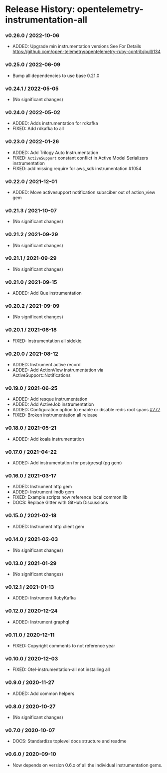 # Release History: opentelemetry-instrumentation-all

### v0.26.0 / 2022-10-06

* ADDED: Upgrade min instrumentation versions See For Details https://github.com/open-telemetry/opentelemetry-ruby-contrib/pull/134

### v0.25.0 / 2022-06-09

* Bump all dependencies to use base 0.21.0

### v0.24.1 / 2022-05-05

* (No significant changes)

### v0.24.0 / 2022-05-02

* ADDED: Adds instrumentation for rdkafka 
* FIXED: Add rdkafka to all 

### v0.23.0 / 2022-01-26

* ADDED: Add Trilogy Auto Instrumentation 
* FIXED: `ActiveSupport` constant conflict in Active Model Serializers instrumentation 
* FIXED: add missing require for aws_sdk instrumentation #1054

### v0.22.0 / 2021-12-01

* ADDED: Move activesupport notification subsciber out of action_view gem 

### v0.21.3 / 2021-10-07

* (No significant changes)

### v0.21.2 / 2021-09-29

* (No significant changes)

### v0.21.1 / 2021-09-29

* (No significant changes)

### v0.21.0 / 2021-09-15

* ADDED: Add Que instrumentation 

### v0.20.2 / 2021-09-09

* (No significant changes)

### v0.20.1 / 2021-08-18

* FIXED: Instrumentation all sidekiq 

### v0.20.0 / 2021-08-12

* ADDED: Instrument active record 
* ADDED: Add ActionView instrumentation via ActiveSupport::Notifications 

### v0.19.0 / 2021-06-25

* ADDED: Add resque instrumentation
* ADDED: Add ActiveJob instrumentation
* ADDED: Configuration option to enable or disable redis root spans [#777](https://github.com/open-telemetry/opentelemetry-ruby/pull/777)
* FIXED: Broken instrumentation all release 

### v0.18.0 / 2021-05-21

* ADDED: Add koala instrumentation

### v0.17.0 / 2021-04-22

* ADDED: Add instrumentation for postgresql (pg gem)

### v0.16.0 / 2021-03-17

* ADDED: Instrument http gem
* ADDED: Instrument lmdb gem
* FIXED: Example scripts now reference local common lib
* DOCS: Replace Gitter with GitHub Discussions

### v0.15.0 / 2021-02-18

* ADDED: Instrument http client gem

### v0.14.0 / 2021-02-03

* (No significant changes)

### v0.13.0 / 2021-01-29

* (No significant changes)

### v0.12.1 / 2021-01-13

* ADDED: Instrument RubyKafka

### v0.12.0 / 2020-12-24

* ADDED: Instrument graphql

### v0.11.0 / 2020-12-11

* FIXED: Copyright comments to not reference year

### v0.10.0 / 2020-12-03

* FIXED: Otel-instrumentation-all not installing all

### v0.9.0 / 2020-11-27

* ADDED: Add common helpers

### v0.8.0 / 2020-10-27

* (No significant changes)

### v0.7.0 / 2020-10-07

* DOCS: Standardize toplevel docs structure and readme

### v0.6.0 / 2020-09-10

* Now depends on version 0.6.x of all the individual instrumentation gems.
